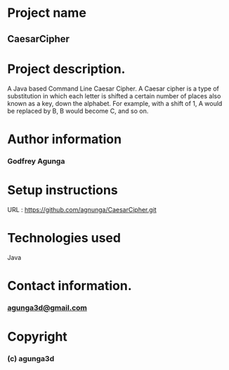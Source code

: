 # Project name
## CaesarCipher

# Project description.
A Java based Command Line Caesar Cipher.
A Caesar cipher is a type of substitution in which each letter is shifted a certain number of places also known as a key, down the alphabet.  For example, with a shift of 1, A would be replaced by B, B would become C, and so on. 

# Author information
### Godfrey Agunga

# Setup instructions
URL : https://github.com/agnunga/CaesarCipher.git

# Technologies used
Java

# Contact information.
### agunga3d@gmail.com

# Copyright
### (c) agunga3d